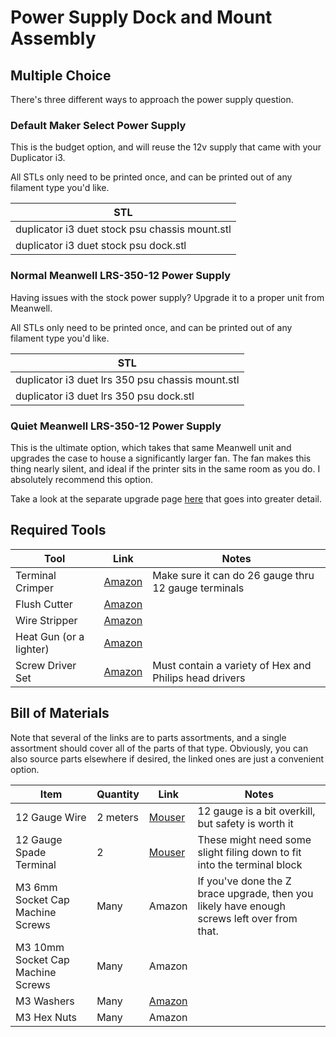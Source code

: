 # Power Supply Dock and Mount Assembly

## Multiple Choice

There's three different ways to approach the power supply question.

### Default Maker Select Power Supply
This is the budget option, and will reuse the 12v supply that came with your Duplicator i3.

All STLs only need to be printed once, and can be printed out of any filament type you'd like.

| STL |
| --- |
| duplicator i3 duet stock psu chassis mount.stl    |
| duplicator i3 duet stock psu dock.stl             |

### Normal Meanwell LRS-350-12 Power Supply
Having issues with the stock power supply? Upgrade it to a proper unit from Meanwell.

All STLs only need to be printed once, and can be printed out of any filament type you'd like.

| STL |
| --- |
| duplicator i3 duet lrs 350 psu chassis mount.stl  |
| duplicator i3 duet lrs 350 psu dock.stl           |

### Quiet Meanwell LRS-350-12 Power Supply
This is the ultimate option, which takes that same Meanwell unit and upgrades the case to house a significantly larger fan. The fan makes this thing nearly silent, and ideal if the printer sits in the same room as you do. I absolutely recommend this option.

Take a look at the separate upgrade page [here](../upgrades/quiet_meanwell_lrs_350_psu/quiet_meanwell_lrs_350_psu.md) that goes into greater detail.

## Required Tools
| Tool | Link | Notes |
| ---- | ---- | ----- |
| Terminal Crimper          | [Amazon](https://smile.amazon.com/s?k=molex+jst+crimper)                                              | Make sure it can do 26 gauge thru 12 gauge terminals
| Flush Cutter              | [Amazon](https://smile.amazon.com/Hakko-CHP-170-Micro-Cutter/dp/B00FZPDG1K/)                          |
| Wire Stripper             | [Amazon](https://smile.amazon.com/s?k=wire+stripper)                                                  |
| Heat Gun (or a lighter)   | [Amazon](https://smile.amazon.com/s?k=heat+gun)   
| Screw Driver Set          | [Amazon](https://smile.amazon.com/Syntus-Precision-Screwdriver-Electronics-Cellphone/dp/B071PB4RPV)   | Must contain a variety of Hex and Philips head drivers

## Bill of Materials
Note that several of the links are to parts assortments, and a single assortment should cover all of the parts of that type. Obviously, you can also source parts elsewhere if desired, the linked ones are just a convenient option.

| Item | Quantity | Link | Notes |
| ---- | -------- | ---- | ----- |
| 12 Gauge Wire                         | 2 meters  | [Mouser](https://www.mouser.com/ProductDetail/TE-Connectivity-Raychem/44A0111-12-0CS448?qs=pLY5GE0xrmJhn6WhPS46fA%3D%3D)      | 12 gauge is a bit overkill, but safety is worth it
| 12 Gauge Spade Terminal               | 2         | [Mouser](https://www.mouser.com/ProductDetail/Molex/19131-0004?qs=sLlYHtrnUedrBRMIT5hiJw%3D%3D)                               | These might need some slight filing down to fit into the terminal block
| M3 6mm Socket Cap Machine Screws      | Many      | Amazon                                                                                                                        | If you've done the Z brace upgrade, then you likely have enough screws left over from that.
| M3 10mm Socket Cap Machine Screws     | Many      | Amazon                                                                                                                        |
| M3 Washers                            | Many      | [Amazon](https://smile.amazon.com/gp/product/B07CG9J4NC)                                                                      |
| M3 Hex Nuts                           | Many      | Amazon                                                                                                                        |
